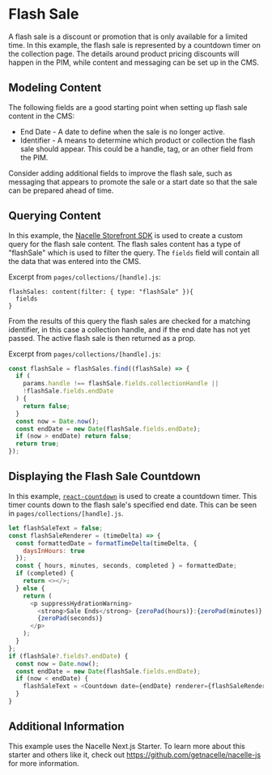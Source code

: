 # Flash Sale

A flash sale is a discount or promotion that is only available for a limited time. In this example, the flash sale is represented by a countdown timer on the collection page. The details around product pricing discounts will happen in the PIM, while content and messaging can be set up in the CMS.

## Modeling Content

The following fields are a good starting point when setting up flash sale content in the CMS:

- End Date - A date to define when the sale is no longer active.
- Identifier - A means to determine which product or collection the flash sale should appear. This could be a handle, tag, or an other field from the PIM.

Consider adding additional fields to improve the flash sale, such as messaging that appears to promote the sale or a start date so that the sale can be prepared ahead of time.

## Querying Content

In this example, the [Nacelle Storefront SDK](https://www.npmjs.com/package/@nacelle/storefront-sdk) is used to create a custom query for the flash sale content. The flash sales content has a type of "flashSale" which is used to filter the query. The `fields` field will contain all the data that was entered into the CMS.

Excerpt from `pages/collections/[handle].js`:

```gql
flashSales: content(filter: { type: "flashSale" }){
  fields
}
```

From the results of this query the flash sales are checked for a matching identifier, in this case a collection handle, and if the end date has not yet passed. The active flash sale is then returned as a prop.

Excerpt from `pages/collections/[handle].js`:

```js
const flashSale = flashSales.find((flashSale) => {
  if (
    params.handle !== flashSale.fields.collectionHandle ||
    !flashSale.fields.endDate
  ) {
    return false;
  }
  const now = Date.now();
  const endDate = new Date(flashSale.fields.endDate);
  if (now > endDate) return false;
  return true;
});
```

## Displaying the Flash Sale Countdown

In this example, [`react-countdown`](https://www.npmjs.com/package/react-countdown) is used to create a countdown timer. This timer counts down to the flash sale's specified end date. This can be seen in `pages/collections/[handle].js`.

```js
let flashSaleText = false;
const flashSaleRenderer = (timeDelta) => {
  const formattedDate = formatTimeDelta(timeDelta, {
    daysInHours: true
  });
  const { hours, minutes, seconds, completed } = formattedDate;
  if (completed) {
    return <></>;
  } else {
    return (
      <p suppressHydrationWarning>
        <strong>Sale Ends</strong> {zeroPad(hours)}:{zeroPad(minutes)}:
        {zeroPad(seconds)}
      </p>
    );
  }
};
if (flashSale?.fields?.endDate) {
  const now = Date.now();
  const endDate = new Date(flashSale.fields.endDate);
  if (now < endDate) {
    flashSaleText = <Countdown date={endDate} renderer={flashSaleRenderer} />;
  }
}
```

## Additional Information

This example uses the Nacelle Next.js Starter. To learn more about this starter and others like it, check out https://github.com/getnacelle/nacelle-js for more information.
